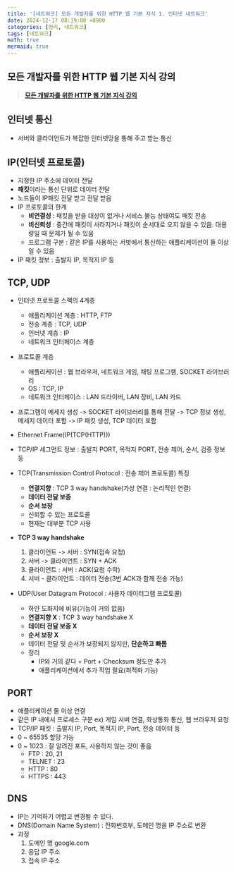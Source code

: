 ```yaml
---
title: '[네트워크] 모든 개발자를 위한 HTTP 웹 기본 지식 1. 인터넷 네트워크'
date: 2024-12-17 08:19:00 +0900
categories: [정리, 네트워크]
tags: [네트워크]
math: true
mermaid: true
---
```


## 모든 개발자를 위한 HTTP 웹 기본 지식 강의
> [**모든 개발자를 위한 HTTP 웹 기본 지식 강의**](https://www.inflearn.com/course/http-웹-네트워크)

## 인터넷 통신
- 서버와 클라이언트가 복잡한 인터넷망을 통해 주고 받는 통신

## IP(인터넷 프로토콜)
- 지정한 IP 주소에 데이터 전달
- **패킷**이라는 통신 단위로 데이터 전달
- 노드들이 IP패킷 전달 받고 전달 받음
- IP 프로토콜의 한계
    - **비연결성** : 패킷을 받을 대상이 없거나 서비스 불능 상태여도 패킷 전송
    - **비신뢰성** : 중간에 패킷이 사라지거나 패킷이 순서대로 오지 않을 수 있음. 대용량일 때 문제가 될 수 있음
    - 프로그램 구분 : 같은 IP를 사용하는 서벗에서 통신하는 애플리케이션이 둘 이상일 수 있음
- IP 패킷 정보 : 출발지 IP, 목적지 IP 등

## TCP, UDP
- 인터넷 프로토콜 스펙의 4계층
    - 애플리케이션 계층 : HTTP, FTP
    - 전송 계층 : TCP, UDP
    - 인터넷 계층 : IP
    - 네트워크 인터페이스 계층
- 프로토콜 계층
    - 애플리케이션 : 웹 브라우저, 네트워크 게임, 채팅 프로그램, SOCKET 라이브러리
    - OS : TCP, IP
    - 네트워크 인터페이스 : LAN 드라이버, LAN 장비, LAN 카드
- 프로그램이 메세지 생성 -> SOCKET 라이브러리를 통해 전달 -> TCP 정보 생성, 메세지 데이터 포함 -> IP 패킷 생성, TCP 데이터 포함
- Ethernet Frame(IP(TCP(HTTP)))
- TCP/IP 세그먼트 정보 : 출발지 PORT, 목적지 PORT, 전송 제어, 순서, 검증 정보 등
- TCP(Transmission Control Protocol : 전송 제어 프로토콜) 특징
    - **연결지향** : TCP 3 way handshake(가상 연결 : 논리적인 연결)
    - **데이터 전달 보증**
    - **순서 보장**
    - 신뢰할 수 있는 프로토콜
    - 현재는 대부분 TCP 사용
- **TCP 3 way handshake**
    1. 클라이언트 -> 서버 : SYN(접속 요청)
    2. 서버 -> 클라이언트 : SYN + ACK
    3. 클라이언트 : 서버 : ACK(요청 수락)
    4. 서버 - 클라이언트 : 데이터 전송(3번 ACK과 함께 전송 가능)

- UDP(User Datagram Protocol : 사용자 데이터그램 프로토콜)
    - 하얀 도화지에 비유(기능이 거의 없음)
    - **연결지향 X** : TCP 3 way handshake X
    - **데이터 전달 보증 X**
    - **순서 보장 X**
    - 데이터 전달 및 순서가 보장되지 않지만, **단순하고 빠름**
    - 정리
        - IP와 거의 같다 + Port + Checksum 정도만 추가
        - 애플리케이션에서 추가 작업 필요(최적화 가능)

## PORT
- 애플리케이션 둘 이상 연결
- 같은 IP 내에서 프로세스 구분 ex) 게임 서버 연결, 화상통화 통신, 웹 브라우저 요청
- TCP/IP 패킷 : 출발지 IP, Port, 목적지 IP, Port, 전송 데이터 등
- 0 ~ 65535 할당 가능
- 0 ~ 1023 : 잘 알려진 포트, 사용하지 않는 것이 좋음
    - FTP : 20, 21
    - TELNET : 23
    - HTTP : 80
    - HTTPS : 443

## DNS
- IP는 기억하기 어렵고 변경될 수 있다.
- DNS(Domain Name System) : 전화번호부, 도메인 명을 IP 주소로 변환
- 과정
    1. 도메인 명 google.com
    2. 응답 IP 주소
    3. 접속 IP 주소